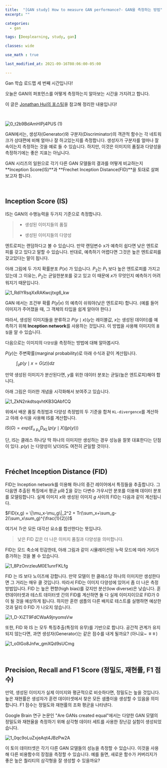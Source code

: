 ```yaml
---
title:  "[GAN study] How to measure GAN performance?- GAN을 측정하는 방법"
excerpt: ""

categories:
  - gan

tags: [Deeplearning, study, gan]

classes: wide

use_math : true

last_modified_at: 2021-09-16T08:06:00-05:00

---
```



Gan 학습 로드맵 세 번째 시간입니다!

오늘은 GAN의 퍼포먼스를 어떻게 측정하는지 알아보는 시간을 가지려고 합니다.

이 글은 [Jonathan Hui의 포스팅](https://jonathan-hui.medium.com/gan-how-to-measure-gan-performance-64b988c47732)을 참고해 정리한 내용입니다!

<br>

![0_t2b9BdAmHlPj4PUS (1)](https://user-images.githubusercontent.com/53431568/133721856-1a72a581-9082-47e8-afe2-6d88ebd9239f.jpg)



GAN에서는, 생성자(Generator)와 구분자(Discriminator)의 객관적 함수는 각 네트워크가 상대편에 비해 얼마나 잘 하고있는지를 측정합니다. 생성자가 구분자를 얼마나 잘 속이는지 측정하는 것을 예로 들 수 있습니다. 하지만, 이것은 이미지의 품질과 다양성을 측정하기에는 좋은 지표는 아닙니다.

GAN 시리즈의 일원으로 각기 다른 GAN 모델들의 결과를 어떻게 비교하는지 **Inception Score(IS)**과 **Frechet Inception Distance(FID)**을 토대로 살펴보고자 합니다. 

<br>

## Inception Score (IS)
IS는 GAN의 수행능력을 두가지 기준으로 측정합니다. 

> - 생성된 이미지들의 품질
> 
> - 생성된 이미지들의 다양성


엔트로피는 랜덤하다고 볼 수 있습니다. 만약 랜덤변수 x가 예측이 쉽다면 낮은 엔트로피를 갖고 있다고 말할 수 있습니다. 반대로, 예측하기 어렵다면 그것은 높은 엔트로피를 갖고있다는 말이 됩니다.

아래 그림에 두 가지 확률분포 $P(x)$ 가 있습니다. $P_2$는 $P_1$ 보다 높은 엔트로피를 가지고 있는데 그 이유는, $P_2$는 균일한분포를 갖고 있고 이 때문에 $x$가 무엇인지 예측하기 어려워지기 때문입니다.

![1_RdIYRsqXxRAKwcjtxg6_kw](https://user-images.githubusercontent.com/53431568/133730812-56324b4b-8750-4aa5-adf5-4c20d02c6bea.jpeg)


GAN 에서는 조건부 확률 $P(y|x)$ 의 예측이 쉬워야(낮은 엔트로피) 합니다. (예를 들어 이미지가 주어졌을 때, 그 객체의 타입을 쉽게 알아야 한다.)

따라서, 생성된 이미지들을 분류하고 $P(y\mid x)$($y$는 레이블값, $x$는 생성된 데이터)를 예측하기 위해 **Inception network**를 사용하는 것입니다. 이 방법을 사용해 이미지의 `품질`을 알 수 있습니다.


다음으로는 이미지의 `다양성`을 측정하는 방법에 대해 알아봅시다.

$P(y)$는 주변확률(marginal probability)로 아래 수식과 같이 계산됩니다.

&nbsp;&nbsp;&nbsp;&nbsp;&nbsp;&nbsp;&nbsp;&nbsp; $\int_z p(y\mid x= G(z))dz$

만약 생성된 이미지가 분산된다면, $y$를 위한 데이터 분포는 균일(높은 엔트로피)해야 합니다. 


아래 그림은 이러한 개념을 시각화해서 보여주고 있습니다.

![1_ZkN2nkdtsqvhtKB3QAbfCQ](https://user-images.githubusercontent.com/53431568/133731725-f669e3f9-5409-46cd-87ba-387822f22931.png)



위에서 배운 품질 측정법과 다양성 측정법의 두 기준을 합쳐 `KL-divergence`를 계산하고 아래 수식을 사용해 IS를 계산합니다.

$IS(G) = exp(E_{x~p_a}D_{KL}(p(y\mid X) \| p(y)))$

단, IS는 클래스 하나당 딱 하나의 이미지만 생성하는 경우 성능을 잘못 대표한다는 단점이 있다. $p(y)$ 는 다양성이 낮더라도 여전히 균일할 것이다. 

<br>

## Fréchet Inception Distance (FID)
FID는 Inception network를 이용해 하나의 중간 레이어에서 특징들을 추출합니다. 그 다음엔 추출된 특징에서 평균 $\mu$와 $\sum$을 갖는 다변수 가우시안 분포를 이용해 데이터 분포를 모델링합니다. 실제 이미지 $x$와 생성된 이미지 $g$ 사이의 FID는 다음과 같이 계산됩니다.

$FID(x,g) = \|\mu_x-\mu_g\|_2^2 + Tr(\sum_x+\sum_g-2(\sum_x\sum_g)^{\frac{1}{2}})$

여기서 $Tr$은 모든 대각선 요소를 합산한다는 뜻입니다.

> 낮은 FID 값은 더 나은 이미지 품질과 다양성을 의미합니다.

FID는 모드 축소에 민감한데, 아래 그림과 같이 시뮬레이션된 누락 모드에 따라 거리가 증가하는 것을 볼 수 있습니다.


![1_8PzOnrzIeuM0E1unrFKLfg](https://user-images.githubusercontent.com/53431568/133784864-fab4e3f7-09fd-46d4-813c-69b8fb60f6e1.png)

FID 는 IS 보다 노이즈에 강합니다. 만약 모델이 한 클래스당 하나의 이미지만 생성한다면 그 거리는 매우 클 것입니다. 따라서 FID는 이미지 다양성에 있어서 좀 더 나은 측정방법입니다. FID 는 높은 편향(high bias)를 갖지만 분산(low diverse)은 낮습니다. 훈련데이터셋과 테스트 데이터셋 간의 FID를 계산하면 둘 다 실제 이미지이므로 FID가 0이 될 것을 예상하게 됩니다. 하지만 훈련 샘플의 다른 배치로 테스트를 실행하면 예상한 것과 달리 0 FID 가 나오지 않습니다.

![1_D-XiZT9FdCWaA9jnyomsVw](https://user-images.githubusercontent.com/53431568/133785691-72fe89d7-5059-4736-ad59-11126ae355b2.png)

또한, FID 와 IS 는 모두 특징추출(특징의 유무)를 기반으로 합니다. 공간적 관계가 유지되지 않는다면, 과연 생성자(Generator)는 같은 점수를 내게 될까요? (아니요~ ㅎㅎ)

![1_o0lGo8Jnfw_gmXQd9sUCmg](https://user-images.githubusercontent.com/53431568/133785779-291f0659-e5bc-4391-9a6e-971da967302b.jpeg)

<br>

## Precision, Recall and F1 Score (정밀도, 재현률, F1 점수)

만약, 생성된 이미지가 실제 이미지와 평균적으로 비슷하다면, 정밀도는 높을 것입니다. 높은 재현률은 생성자가 훈련 데이터셋에서 찾은 모든 샘플이을 생성할 수 있음을 의미합니다. F1 점수는 정밀도와 재현률의 조화 평균을 나타낸다.


Google Brain 연구 논문인 "Are GANs created equal"에서는 다양한 GAN 모델의 정밀도와 재현율을 측정하기 위해 삼각형 데이터 세트를 사용한 장난감 실험이 생성되었습니다.

![1_0qc9oLuZxjeAqt4JBzPw2A](https://user-images.githubusercontent.com/53431568/133786990-e39b5bea-b3a7-4f53-99e0-419f2e167fcd.png)


이 토이 데이터셋은 각기 다른 GAN 모델들의 성능을 측정할 수 있습니다. 이것을 사용해 다른 비용함수의 장점을 측정할 수 있습니다. 예를 들면, 새로운 함수가 커버리지가 좋은 높은 퀄리티의 삼각형을 잘 생성할 수 있을까요? 

